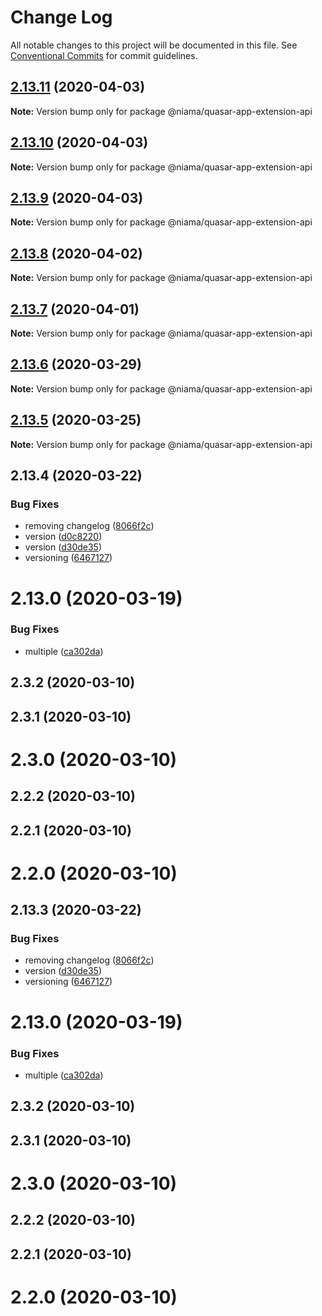 # Change Log

All notable changes to this project will be documented in this file.
See [Conventional Commits](https://conventionalcommits.org) for commit guidelines.

## [2.13.11](https://github.com/niama-strategies/niama/compare/@niama/quasar-app-extension-api@2.13.10...@niama/quasar-app-extension-api@2.13.11) (2020-04-03)

**Note:** Version bump only for package @niama/quasar-app-extension-api





## [2.13.10](https://github.com/niama-strategies/niama/compare/@niama/quasar-app-extension-api@2.13.9...@niama/quasar-app-extension-api@2.13.10) (2020-04-03)

**Note:** Version bump only for package @niama/quasar-app-extension-api





## [2.13.9](https://github.com/niama-strategies/niama/compare/@niama/quasar-app-extension-api@2.13.8...@niama/quasar-app-extension-api@2.13.9) (2020-04-03)

**Note:** Version bump only for package @niama/quasar-app-extension-api





## [2.13.8](https://github.com/niama-strategies/niama/compare/@niama/quasar-app-extension-api@2.13.7...@niama/quasar-app-extension-api@2.13.8) (2020-04-02)

**Note:** Version bump only for package @niama/quasar-app-extension-api





## [2.13.7](https://github.com/niama-strategies/niama/compare/@niama/quasar-app-extension-api@2.13.6...@niama/quasar-app-extension-api@2.13.7) (2020-04-01)

**Note:** Version bump only for package @niama/quasar-app-extension-api





## [2.13.6](https://github.com/niama-strategies/niama/compare/@niama/quasar-app-extension-api@2.13.5...@niama/quasar-app-extension-api@2.13.6) (2020-03-29)

**Note:** Version bump only for package @niama/quasar-app-extension-api





## [2.13.5](https://github.com/niama-strategies/niama/compare/@niama/quasar-app-extension-api@2.13.4...@niama/quasar-app-extension-api@2.13.5) (2020-03-25)

**Note:** Version bump only for package @niama/quasar-app-extension-api





## 2.13.4 (2020-03-22)


### Bug Fixes

* removing changelog ([8066f2c](https://github.com/niama-strategies/niama/commit/8066f2c143a8e93600d5dab4ab313501e81f7a82))
* version ([d0c8220](https://github.com/niama-strategies/niama/commit/d0c822081680fe0106ebe9b8dd30ce769d102759))
* version ([d30de35](https://github.com/niama-strategies/niama/commit/d30de355da29ccd03916cddcd532e543e5906d0d))
* versioning ([6467127](https://github.com/niama-strategies/niama/commit/6467127550c6c1bfbc0d43ab4d83906695d9d732))



# 2.13.0 (2020-03-19)


### Bug Fixes

* multiple ([ca302da](https://github.com/niama-strategies/niama/commit/ca302da3ce4d56964595287d74e7f1d1761451f1))



## 2.3.2 (2020-03-10)



## 2.3.1 (2020-03-10)



# 2.3.0 (2020-03-10)



## 2.2.2 (2020-03-10)



## 2.2.1 (2020-03-10)



# 2.2.0 (2020-03-10)





## 2.13.3 (2020-03-22)


### Bug Fixes

* removing changelog ([8066f2c](https://github.com/niama-strategies/niama/commit/8066f2c143a8e93600d5dab4ab313501e81f7a82))
* version ([d30de35](https://github.com/niama-strategies/niama/commit/d30de355da29ccd03916cddcd532e543e5906d0d))
* versioning ([6467127](https://github.com/niama-strategies/niama/commit/6467127550c6c1bfbc0d43ab4d83906695d9d732))



# 2.13.0 (2020-03-19)


### Bug Fixes

* multiple ([ca302da](https://github.com/niama-strategies/niama/commit/ca302da3ce4d56964595287d74e7f1d1761451f1))



## 2.3.2 (2020-03-10)



## 2.3.1 (2020-03-10)



# 2.3.0 (2020-03-10)



## 2.2.2 (2020-03-10)



## 2.2.1 (2020-03-10)



# 2.2.0 (2020-03-10)
